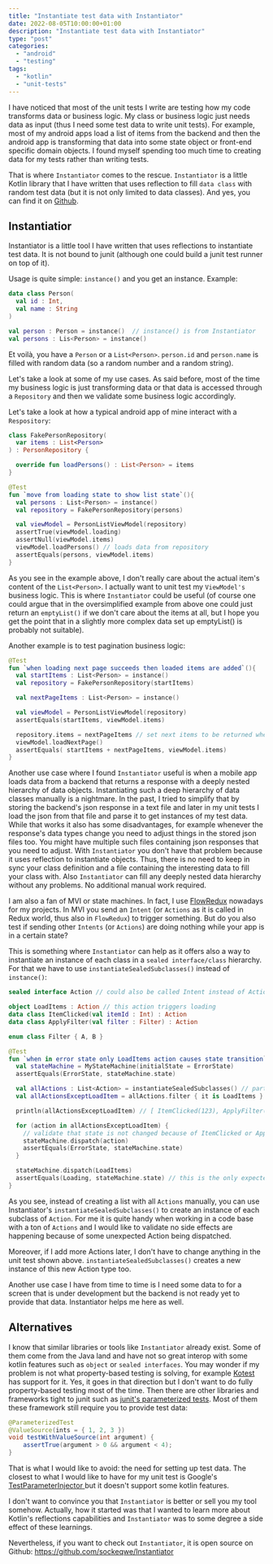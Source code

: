 ```yaml
---
title: "Instantiate test data with Instantiator"
date: 2022-08-05T10:00:00+01:00
description: "Instantiate test data with Instantiator"
type: "post"
categories: 
  - "android"
  - "testing"
tags:
  - "kotlin"
  - "unit-tests"
---
```


I have noticed that most of the unit tests I write are testing how my code transforms data or business logic.
My class or business logic just needs data as input (thus I need some test data to write unit tests).
For example, most of my android apps load a list of items from the backend and then the android app is transforming that data into some state object or front-end specific domain objects.
I found myself spending too much time to creating data for my tests rather than writing tests. 

That is where `Instantiator` comes to the rescue. 
`Instantiator` is a little Kotlin library that I have written that uses reflection to fill `data class` with random test data (but it is not only limited to data classes).
And yes, you can find it on [Github](https://github.com/sockeqwe/Instantiator).

## Instantiatior
Instantiator is a little tool I have written that uses reflections to instantiate test data.
It is not bound to junit (although one could build a junit test runner on top of it).

Usage is quite simple: `instance()` and you get an instance. 
Example:

```kotlin
data class Person(
  val id : Int, 
  val name : String
)
```

```kotlin
val person : Person = instance()  // instance() is from Instantiator
val persons : Lis<Person> = instance()
```


Et voilà, you have a `Person` or a `List<Person>`.
`person.id` and `person.name` is filled with random data (so a random number and a random string).

Let's take a look at some of my use cases. 
As said before, most of the time my business logic is just transforming data or that data is accessed through a `Repository` and then we validate some business logic accordingly. 

Let's take a look at how a typical android app of mine interact with a `Respository`:

```kotlin
class FakePersonRepository(
  var items : List<Person>
) : PersonRepository {

  override fun loadPersons() : List<Person> = items
}
```

```kotlin
@Test
fun `move from loading state to show list state`(){
  val persons : List<Person> = instance()
  val repository = FakePersonRepository(persons)

  val viewModel = PersonListViewModel(repository)
  assertTrue(viewModel.loading)
  assertNull(viewModel.items)
  viewModel.loadPersons() // loads data from repository
  assertEquals(persons, viewModel.items)
}
```

As you see in the example above, I don't really care about the actual item's content of the `List<Person>`. 
I actually want to unit test my `ViewModel's` business logic.
This is where `Instantiator` could be useful (of course one could argue that in the oversimplified example from above one could just return an `emptyList()` if we don't care about the items at all, but I hope you get the point that in a slightly more complex data set up emptyList() is probably not suitable).


Another example is to test pagination business logic: 

```kotlin
@Test
fun `when loading next page succeeds then loaded items are added`(){
  val startItems : List<Person> = instance()
  val repository = FakePersonRepository(startItems)

  val nextPageItems : List<Person> = instance()

  val viewModel = PersonListViewModel(repository)
  assertEquals(startItems, viewModel.items)

  repository.items = nextPageItems // set next items to be returned when loading next page
  viewModel.loadNextPage() 
  assertEquals( startItems + nextPageItems, viewModel.items)
}
```


Another use case where I found `Instantiator` useful is when a mobile app loads data from a backend that returns a response with a deeply nested hierarchy of data objects.
Instantiating such a deep hierarchy of data classes manually is a nightmare.
In the past, I tried to simplify that by storing the backend's json response in a text file and later in my unit tests I load the json from that file and parse it to get instances of my test data.
While that works it also has some disadvantages, for example whenever the response's data types change you need to adjust things in the stored json files too. 
You might have multiple such files containing json responses that you need to adjust. 
With `Instantiator` you don't have that problem because it uses reflection to instantiate objects.
Thus, there is no need to keep in sync your class definition and a file containing the interesting data to fill your class with.
Also `Instantiator` can fill any deeply nested data hierarchy without any problems. 
No additional manual work required.

I am also a fan of MVI or state machines. 
In fact, I use [FlowRedux](https://github.com/freeletics/FlowRedux) nowadays for my projects.
In MVI you send an `Intent` (or `Actions` as it is called in Redux world, thus also in `FlowRedux`) to trigger something.
But do you also test if sending other `Intents` (or `Actions`) are doing  nothing while your app is in a certain state?

This is something where `Instantiator` can help as it offers also a way to instantiate an instance of each class in a `sealed interface/class` hierarchy.
For that we have to use `instantiateSealedSubclasses()` instead of `instance()`:

```kotlin
sealed interface Action // could also be called Intent instead of Action

object LoadItems : Action // this action triggers loading
data class ItemClicked(val itemId : Int) : Action
data class ApplyFilter(val filter : Filter) : Action

enum class Filter { A, B }
```


```kotlin
@Test
fun `when in error state only LoadItems action causes state transition`(){
  val stateMachine = MyStateMachine(initialState = ErrorState)
  assertEquals(ErrorState, stateMachine.state)

  val allActions : List<Action> = instantiateSealedSubclasses() // part of Instantiator
  val allActionsExceptLoadItem = allActions.filter { it is LoadItems } 

  println(allActionsExceptLoadItem) // [ ItemClicked(123), ApplyFilter(B) ]

  for (action in allActionsExceptLoadItem) {
    // validate that state is not changed because of ItemClicked or ApplyFilter action
    stateMachine.dispatch(action)
    assertEquals(ErrorState, stateMachine.state) 
  }

  stateMachine.dispatch(LoadItems)
  assertEquals(Loading, stateMachine.state) // this is the only expected state transition
}
```

As you see, instead of creating a list with all `Actions` manually, you can use Instantiator's `instantiateSealedSubclasses()` to create an instance of each subclass of `Action`. 
For me it is quite handy when working in a code base with a ton of `Actions` and I would like to validate
no side effects are happening because of some unexpected Action being dispatched.

Moreover, if I add more Actions later, I don't have to change anything in the unit test shown above. 
`instantiateSealedSubclasses()` creates a new instance of this new Action type too.

Another use case I have from time to time is I need some data to for a screen that is under development but the backend is not ready yet to provide that data. 
Instantiator helps me here as well. 


## Alternatives

I know that similar libraries or tools like `Instantiator` already exist. 
Some of them come from the Java land and have not so great interop with some kotlin features such as `object` or `sealed interfaces`.
You may wonder if my problem is not what property-based testing is solving, for example [Kotest](https://kotest.io/docs/proptest/property-based-testing.html) has support for it.
Yes, it goes in that direction but I don't want to do fully property-based testing most of the time.
Then there are other libraries and frameworks tight to junit such as [junit's parameterized tests](https://junit.org/junit5/docs/current/user-guide/#writing-tests-parameterized-tests). 
Most of them these framework still require you to provide test data:

```java
@ParameterizedTest
@ValueSource(ints = { 1, 2, 3 })
void testWithValueSource(int argument) {
    assertTrue(argument > 0 && argument < 4);
}
```

That is what I would like to avoid: the need for setting up test data.
The closest to what I would like to have for my unit test is Google's [TestParameterInjector
](https://github.com/google/TestParameterInjector) but it doesn't support some kotlin features.

I don't want to convince you that `Instantiator` is better or sell you my tool somehow. 
Actually, how it started was that I wanted to learn more about Kotlin's reflections capabilities and `Instantiator` was to some degree a side effect of these learnings.


Nevertheless, if you want to check out `Instantiator`, it is open source on Github:
https://github.com/sockeqwe/Instantiator
